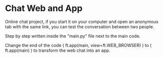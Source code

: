 # Chat Web and App

Online chat project, if you start it on your computer and open an anonymous tab with the same link, you can test the conversation between two people.

 Step by step written inside the "main.py" file next to the main code.

 Change the end of the code ( ft.app(main, view=ft.WEB_BROWSER) ) to ( ft.app(main) ) to transform the web chat into an app.



